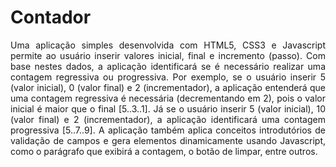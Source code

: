 # Contador

<p align="justify"> Uma aplicação simples desenvolvida com HTML5, CSS3 e Javascript permite ao usuário inserir valores inicial, final e incremento (passo). Com base nestes dados, a aplicação identificará se é necessário realizar uma contagem regressiva ou progressiva. Por exemplo, se o usuário inserir 5 (valor inicial), 0 (valor final) e 2 (incrementador), a aplicação entenderá que uma contagem regressiva é necessária (decrementando em 2), pois o valor inicial é maior que o final [5..3..1]. Já se o usuário inserir 5 (valor inicial), 10 (valor final) e 2 (incrementador), a aplicação identificará uma contagem progressiva [5..7..9]. A aplicação também aplica conceitos introdutórios de validação de campos e gera elementos dinamicamente usando Javascript, como o parágrafo que exibirá a contagem, o botão de limpar, entre outros.

 </p>
